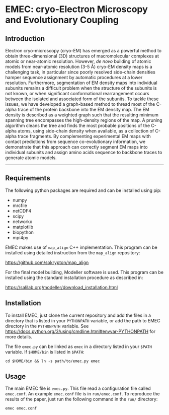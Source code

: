# EMEC: cryo-Electron Microscopy and Evolutionary Coupling

## Introduction
Electron cryo-microscopy (cryo-EM) has emerged as a powerful method to obtain three-dimensional (3D) structures of macromolecular complexes at atomic or near-atomic resolution. However, *de novo* building of atomic models from near-atomic resolution (3-5 Å) cryo-EM density maps is a challenging task, in particular since poorly resolved side-chain densities hamper sequence assignment by automatic procedures at a lower resolution. Furthermore, segmentation of EM density maps into individual subunits remains a difficult problem when the structure of the subunits is not known, or when significant conformational rearrangement occurs between the isolated and associated form of the subunits. To tackle these issues, we have developed a graph-based method to thread most of the C-alpha trace of the protein backbone into the EM density map. The EM density is described as a weighted graph such that the resulting minimum spanning tree encompasses the high-density regions of the map. A pruning algorithm cleans the tree and finds the most probable positions of the C-alpha atoms, using side-chain density when available, as a collection of C-alpha trace fragments. By complementing experimental EM maps with contact predictions from sequence co-evolutionary information, we demonstrate that this approach can correctly segment EM maps into individual subunits and assign amino acids sequence to backbone traces to generate atomic models.

---

## Requirements

The following python packages are required and can be installed using pip:

- numpy
- mrcfile
- netCDF4
- scipy
- networkx
- matplotlib
- biopython
- mpi4py

EMEC makes use of `map_align` C++ implementation. This program can be installed using detailed instruction from the `map_align` repository:

https://github.com/sokrypton/map_align

For the final model building, Modeller software is used. This program can be installed using the standard installation procedure as described in:

https://salilab.org/modeller/download_installation.html

## Installation

To install EMEC, just clone the current repository and add the files in a directory that is listed in your `PYTHONPATH` variable, or add the path to EMEC directory in the `PYTHONPATH` variable. See https://docs.python.org/3/using/cmdline.html#envvar-PYTHONPATH for more details.

The file `emec.py` can be linked as `emec` in a directory listed in your `$PATH` variable. If `$HOME/bin` is listed in `$PATH`:

`cd $HOME/bin && ln -s path/to/emec.py emec`

## Usage

The main EMEC file is `emec.py`. This file read a configuration file called `emec.conf`. An example `emec.conf` file is in `run/emec.conf`.
To reproduce the results of the paper, just run the following command in the `run/` directory:

`emec emec.conf`
